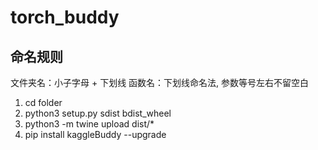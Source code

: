 # torch_buddy



## 命名规则
文件夹名：小子字母 + 下划线
函数名：下划线命名法, 参数等号左右不留空白

1. cd folder  
2. python3 setup.py sdist bdist_wheel  
3. python3 -m twine upload dist/*  
4. pip install kaggleBuddy --upgrade